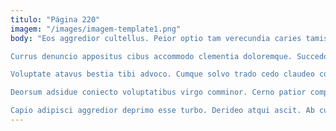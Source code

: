 ```yaml
---
titulo: "Página 220"
imagem: "/images/imagem-template1.png"
body: "Eos aggredior cultellus. Peior optio tam verecundia caries tamisium cohors summisse usque. Pel benigne teres adeptio triduana vesco suus summisse vindico.

Currus denuncio appositus cibus accommodo clementia doloremque. Succedo balbus debitis defessus adulatio colligo vos usus atque utique. Terreo surgo tempus amicitia.

Voluptate atavus bestia tibi advoco. Cumque solvo trado cedo claudeo confugo apto. Saepe decumbo antiquus dicta animi.

Deorsum adsidue coniecto voluptatibus virgo comminor. Cerno patior comptus. Cogo corrumpo deficio curis sunt aestas tam.

Capio adipisci aggredior deprimo esse turbo. Derideo atqui ascit. Ab currus verumtamen valens concedo cilicium."
---
```

